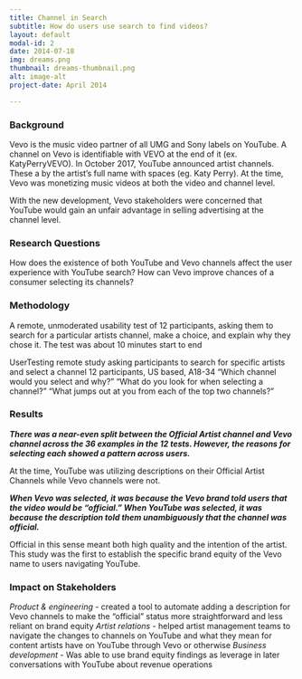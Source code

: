 ```yaml
---
title: Channel in Search
subtitle: How do users use search to find videos?
layout: default
modal-id: 2
date: 2014-07-18
img: dreams.png
thumbnail: dreams-thumbnail.png
alt: image-alt
project-date: April 2014

---
```



<h3>Background</h3>

Vevo is the music video partner of all UMG and Sony labels on YouTube. A channel on Vevo is identifiable with VEVO at the end of it (ex. KatyPerryVEVO). In October 2017, YouTube announced artist channels. These a by the artist’s full name with spaces (eg. Katy Perry). At the time, Vevo was monetizing music videos at both the video and channel level.

With the new development, Vevo stakeholders were concerned that YouTube would gain an unfair advantage in selling advertising at the channel level. 

<h3>Research Questions</h3>

How does the existence of both YouTube and Vevo channels affect the user experience with YouTube search?
How can Vevo improve chances of a consumer selecting its channels?

<h3>Methodology</h3>

A remote, unmoderated usability test of 12 participants, asking them to search for a particular artists channel, make a choice, and explain why they chose it. The test was about 10 minutes start to end

UserTesting remote study asking participants to search for specific artists and select a channel
12 participants, US based, A18-34
“Which channel would you select and why?”
“What do you look for when selecting a channel?”
“What jumps out at you from each of the top two channels?”


<h3>Results</h3>

***There was a near-even split between the Official Artist channel and Vevo channel across the 36 examples in the 12 tests. However, the reasons for selecting each showed a pattern across users.***



At the time, YouTube was utilizing descriptions on their Official Artist Channels while Vevo channels were not. 

***When Vevo was selected, it was because the Vevo brand told users that the video would be “official.” When YouTube was selected, it was because the description told them unambiguously that the channel was official.***

Official in this sense meant both high quality and the intention of the artist. This study was the first to establish the specific brand equity of the Vevo name to users navigating YouTube.

<h3>Impact on Stakeholders</h3>


*Product & engineering* - created a tool to automate adding a description for Vevo channels to make the “official” status more straightforward and less reliant on brand equity
*Artist relations* - helped artist management teams to navigate the changes to channels on YouTube and what they mean for content artists have on YouTube through Vevo or otherwise 
*Business development* - Was able to use brand equity findings  as leverage in later conversations with YouTube about revenue operations
